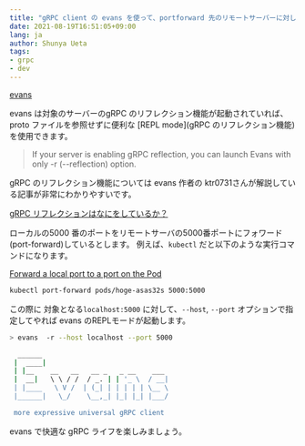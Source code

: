 ```yaml
---
title: "gRPC client の evans を使って、portforward 先のリモートサーバーに対して REPL を起動する方法"
date: 2021-08-19T16:51:05+09:00
lang: ja
author: Shunya Ueta
tags:
- grpc
- dev
---
```



[evans](https://github.com/ktr0731/evans) 

evans は対象のサーバーのgRPC のリフレクション機能が起動されていれば、proto ファイルを参照せずに便利な [REPL mode](gRPC のリフレクション機能) を使用できます。

> If your server is enabling gRPC reflection, you can launch Evans with only -r (--reflection) option.

gRPC のリフレクション機能については evans 作者の ktr0731さんが解説している記事が非常にわかりやすいです。

[gRPC リフレクションはなにをしているか？](https://syfm.hatenablog.com/entry/2020/06/23/235952)


ローカルの5000 番のポートをリモートサーバの5000番ポートにフォワード (port-forward)しているとします。
例えば、`kubectl` だと以下のような実行コマンドになります。

[Forward a local port to a port on the Pod](https://kubernetes.io/docs/tasks/access-application-cluster/port-forward-access-application-cluster/#forward-a-local-port-to-a-port-on-the-pod) 

```bash
kubectl port-forward pods/hoge-asas32s 5000:5000
```

この際に 対象となる`localhost:5000` に対して、`--host`, `--port` オプションで指定してやれば evans のREPLモードが起動します。

```bash
> evans  -r --host localhost --port 5000

  ______
 |  ____|
 | |__    __   __   __ _   _ __    ___
 |  __|   \ \ / /  / _. | | '_ \  / __|
 | |____   \ V /  | (_| | | | | | \__ \
 |______|   \_/    \__,_| |_| |_| |___/

 more expressive universal gRPC client

```

evans で快適な gRPC ライフを楽しみましょう。